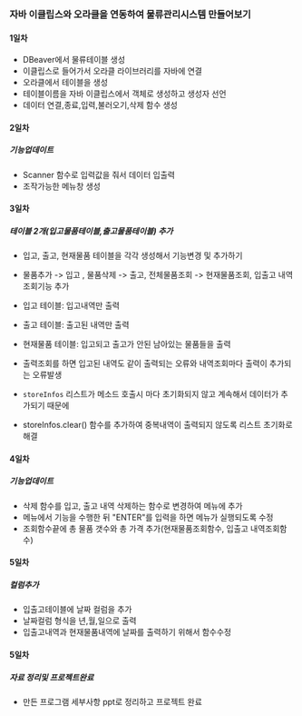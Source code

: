 ### 자바 이클립스와 오라클을 연동하여 물류관리시스템 만들어보기

#### 1일차
- DBeaver에서 물류테이블 생성
- 이클립스로 들어가서 오라클 라이브러리를 자바에 연결
- 오라클에서 테이블을 생성
- 테이블이름을 자바 이클립스에서 객체로 생성하고 생성자 선언
- 데이터 연결,종료,입력,불러오기,삭제 함수 생성

#### 2일차
##### 기능업데이트
- Scanner 함수로 입력값을 줘서 데이터 입출력
- 조작가능한 메뉴창 생성

#### 3일차 
##### 테이블 2개(입고물품테이블,출고물품테이블) 추가
- 입고, 출고, 현재물품 테이블을 각각 생성해서 기능변경 및 추가하기
- 물품추가 -> 입고 , 물품삭제 -> 출고, 전체물품조회 -> 현재물품조회, 입출고 내역조회기능 추가 
- 입고 테이블: 입고내역만 출력 
- 출고 테이블: 출고된 내역만 출력 
- 현재물품 테이블: 입고되고 출고가 안된 남아있는 물품들을 출력

- 출력조회를 하면 입고된 내역도 같이 출력되는 오류와 내역조회마다 출력이 추가되는 오류발생
- `storeInfos` 리스트가 메소드 호출시 마다 초기화되지 않고 계속해서 데이터가 추가되기 때문에 
- storeInfos.clear() 함수를 추가하여 중복내역이 출력되지 않도록 리스트 초기화로 해결

#### 4일차 
##### 기능업데이트
- 삭제 함수를 입고, 출고 내역 삭제하는 함수로 변경하여 메뉴에 추가
- 메뉴에서 기능을 수행한 뒤 "ENTER"를 입력을 하면 메뉴가 실행되도록 수정 
- 조회함수끝에 총 물품 갯수와 총 가격 추가(현재물품조회함수, 입출고 내역조회함수)

#### 5일차
##### 컬럼추가
- 입출고테이블에 날짜 컬럼을 추가
- 날짜컬럼 형식을 년,월,일으로 출력
- 입출고내역과 현재물품내역에 날짜를 출력하기 위해서 함수수정

#### 5일차
##### 자료 정리및 프로젝트완료
- 만든 프로그램 세부사항 ppt로 정리하고 프로젝트 완료
